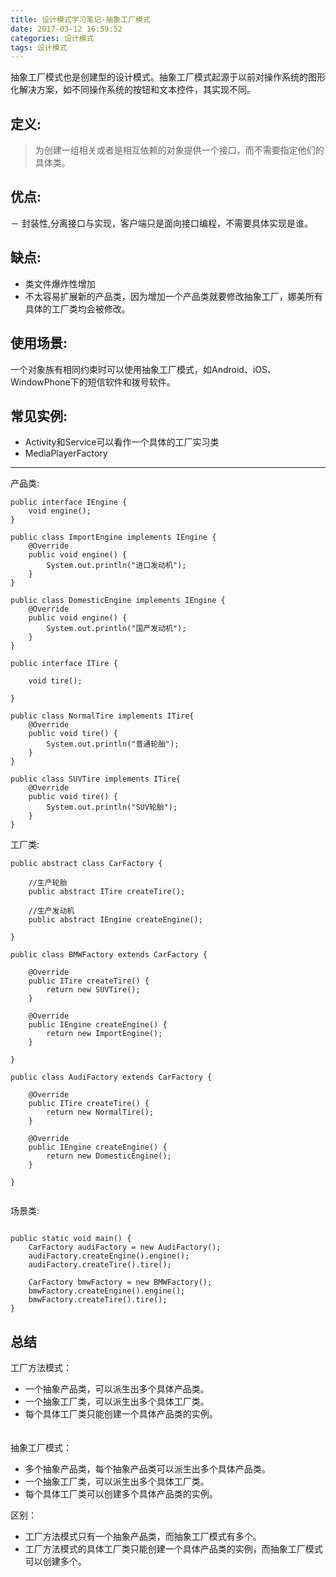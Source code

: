 ```yaml
---
title: 设计模式学习笔记-抽象工厂模式
date: 2017-03-12 16:59:52
categories: 设计模式
tags: 设计模式
---
```

抽象工厂模式也是创建型的设计模式。抽象工厂模式起源于以前对操作系统的图形化解决方案，如不同操作系统的按钮和文本控件，其实现不同。

<!-- more -->

## 定义:

> 为创建一组相关或者是相互依赖的对象提供一个接口，而不需要指定他们的具体类。

## 优点:

－ 封装性,分离接口与实现，客户端只是面向接口编程，不需要具体实现是谁。

## 缺点:

- 类文件爆炸性增加
- 不太容易扩展新的产品类，因为增加一个产品类就要修改抽象工厂，娜美所有具体的工厂类均会被修改。

## 使用场景:

一个对象族有相同约束时可以使用抽象工厂模式，如Android、iOS、WindowPhone下的短信软件和拨号软件。

## 常见实例:

- Activity和Service可以看作一个具体的工厂实习类
- MediaPlayerFactory

----

产品类:

```
public interface IEngine {
    void engine();
}

public class ImportEngine implements IEngine {
    @Override
    public void engine() {
        System.out.println("进口发动机");
    }
}

public class DomesticEngine implements IEngine {
    @Override
    public void engine() {
        System.out.println("国产发动机");
    }
}

public interface ITire {

    void tire();

}

public class NormalTire implements ITire{
    @Override
    public void tire() {
        System.out.println("普通轮胎");
    }
}

public class SUVTire implements ITire{
    @Override
    public void tire() {
        System.out.println("SUV轮胎");
    }
}

```

工厂类:

```
public abstract class CarFactory {

    //生产轮胎
    public abstract ITire createTire();

    //生产发动机
    public abstract IEngine createEngine();

}

public class BMWFactory extends CarFactory {

    @Override
    public ITire createTire() {
        return new SUVTire();
    }

    @Override
    public IEngine createEngine() {
        return new ImportEngine();
    }

}

public class AudiFactory extends CarFactory {

    @Override
    public ITire createTire() {
        return new NormalTire();
    }

    @Override
    public IEngine createEngine() {
        return new DomesticEngine();
    }

}


```

场景类:

```

public static void main() {
    CarFactory audiFactory = new AudiFactory();
    audiFactory.createEngine().engine();
    audiFactory.createTire().tire();

    CarFactory bmwFactory = new BMWFactory();
    bmwFactory.createEngine().engine();
    bmwFactory.createTire().tire();
}

```


## 总结

工厂方法模式：

- 一个抽象产品类，可以派生出多个具体产品类。 　　
- 一个抽象工厂类，可以派生出多个具体工厂类。 
- 每个具体工厂类只能创建一个具体产品类的实例。 

　　        
抽象工厂模式：

- 多个抽象产品类，每个抽象产品类可以派生出多个具体产品类。 
- 一个抽象工厂类，可以派生出多个具体工厂类。 
- 每个具体工厂类可以创建多个具体产品类的实例。 

区别：

- 工厂方法模式只有一个抽象产品类，而抽象工厂模式有多个。
- 工厂方法模式的具体工厂类只能创建一个具体产品类的实例，而抽象工厂模式可以创建多个。



